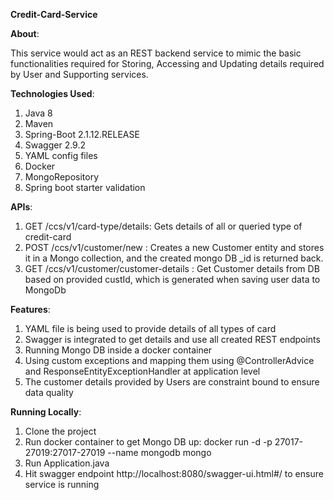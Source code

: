 **Credit-Card-Service**

**About**:

This service would act as an REST backend service to mimic the basic functionalities required for Storing, Accessing and Updating details required by User and Supporting services.

**Technologies Used**:
1. Java 8
2. Maven
3. Spring-Boot 2.1.12.RELEASE
4. Swagger 2.9.2
5. YAML config files
6. Docker
7. MongoRepository
8. Spring boot starter validation

**APIs**:
1. GET /ccs/v1/card-type/details: Gets details of all or queried type of credit-card 
2. POST /ccs/v1/customer/new : Creates a new Customer entity and stores it in a Mongo collection, and the created mongo DB _id is returned back.
3. GET /ccs/v1/customer/customer-details : Get Customer details from DB based on provided custId, which is generated when saving user data to MongoDb 

**Features**:
1. YAML file is being used to provide details of all types of card
2. Swagger is integrated to get details and use all created REST endpoints
3. Running Mongo DB inside a docker container
4. Using custom exceptions and mapping them using @ControllerAdvice and ResponseEntityExceptionHandler at application level
5. The customer details provided by Users are constraint bound to ensure data quality

**Running Locally**:
1. Clone the project
2. Run docker container to get Mongo DB up: docker run -d -p 27017-27019:27017-27019 --name mongodb mongo
3. Run Application.java 
4. Hit swagger endpoint http://localhost:8080/swagger-ui.html#/ to ensure service is running